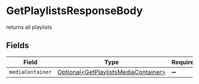 # GetPlaylistsResponseBody

returns all playlists


## Fields

| Field                                                                                          | Type                                                                                           | Required                                                                                       | Description                                                                                    |
| ---------------------------------------------------------------------------------------------- | ---------------------------------------------------------------------------------------------- | ---------------------------------------------------------------------------------------------- | ---------------------------------------------------------------------------------------------- |
| `mediaContainer`                                                                               | [Optional\<GetPlaylistsMediaContainer>](../../models/operations/GetPlaylistsMediaContainer.md) | :heavy_minus_sign:                                                                             | N/A                                                                                            |
